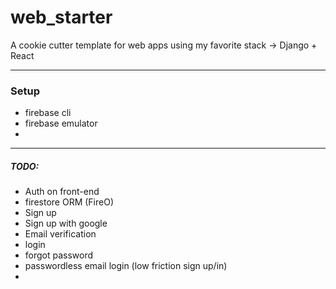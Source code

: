 # web_starter
A cookie cutter template for web apps using my favorite stack -> Django + React

---

### Setup

- firebase cli
- firebase emulator
- 

---

##### TODO:

- Auth on front-end
- firestore ORM (FireO)
- Sign up
- Sign up with google
- Email verification
- login
- forgot password
- passwordless email login (low friction sign up/in)
- 